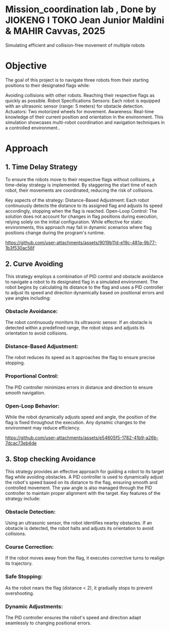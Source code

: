 # Mission_coordination lab , Done by JIOKENG I TOKO Jean Junior Maldini & MAHIR Cavvas, 2025
Simulating efficient and collision-free movement of multiple robots

# Objective
The goal of this project is to navigate three robots from their starting positions to their designated flags while:

Avoiding collisions with other robots.
Reaching their respective flags as quickly as possible.
Robot Specifications
Sensors: Each robot is equipped with an ultrasonic sensor (range: 5 meters) for obstacle detection.
Actuators: Two motorized wheels for movement.
Awareness: Real-time knowledge of their current position and orientation in the environment.
This simulation showcases multi-robot coordination and navigation techniques in a controlled environment..

# Approach
## 1. Time Delay Strategy

To ensure the robots move to their respective flags without collisions, a time-delay strategy is implemented. By staggering the start time of each robot, their movements are coordinated, reducing the risk of collisions.

Key aspects of the strategy:
Distance-Based Adjustment: Each robot continuously detects the distance to its assigned flag and adjusts its speed accordingly, stopping when the flag is reached.
Open-Loop Control: The solution does not account for changes in flag positions during execution, relying solely on the initial configuration.
While effective for static environments, this approach may fail in dynamic scenarios where flag positions change during the program's runtime.

https://github.com/user-attachments/assets/9019b11d-e19c-481a-9b77-1b3f530ac56f


## 2. Curve Avoiding

This strategy employs a combination of PID control and obstacle avoidance to navigate a robot to its designated flag in a simulated environment. The robot begins by calculating its distance to the flag and uses a PID controller to adjust its speed and direction dynamically based on positional errors and yaw angles including:

### Obstacle Avoidance:
The robot continuously monitors its ultrasonic sensor. If an obstacle is detected within a predefined range, the robot stops and adjusts its orientation to avoid collisions.
### Distance-Based Adjustment:
The robot reduces its speed as it approaches the flag to ensure precise stopping.
### Proportional Control:
The PID controller minimizes errors in distance and direction to ensure smooth navigation.
### Open-Loop Behavior:
While the robot dynamically adjusts speed and angle, the position of the flag is fixed throughout the execution. Any dynamic changes to the environment may reduce efficiency.

https://github.com/user-attachments/assets/e54605f5-1782-41b9-a26b-7dcac73eb4de

## 3. Stop checking Avoidance
This strategy provides an effective approach for guiding a robot to its target flag while avoiding obstacles. A PID controller is used to dynamically adjust the robot's speed based on its distance to the flag, ensuring smooth and controlled movement. The yaw angle is also managed through the PID controller to maintain proper alignment with the target.
Key features of the strategy include:

### Obstacle Detection:
Using an ultrasonic sensor, the robot identifies nearby obstacles. If an obstacle is detected, the robot halts and adjusts its orientation to avoid collisions.
### Course Correction:
If the robot moves away from the flag, it executes corrective turns to realign its trajectory.
### Safe Stopping:
As the robot nears the flag (distance < 2), it gradually stops to prevent overshooting.
### Dynamic Adjustments:
The PID controller ensures the robot's speed and direction adapt seamlessly to changing positional errors.
